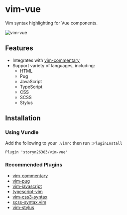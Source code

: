 # vim-vue

Vim syntax highlighting for Vue components.

![vim-vue](https://i.imgur.com/7vpgGQG.png)

## Features

- Integrates with [vim-commentary](https://github.com/tpope/vim-commentary)
- Support variety of languages, including:
  - HTML
  - Pug
  - JavaScript
  - TypeScript
  - CSS
  - SCSS
  - Stylus

## Installation

### Using Vundle

Add the following to your `.vimrc` then run `:PluginInstall`

```viml
Plugin 'storyn26383/vim-vue'
```

### Recommended Plugins

- [vim-commentary](https://github.com/tpope/vim-commentary')
- [vim-pug](https://github.com/digitaltoad/vim-pug')
- [vim-javascript](https://github.com/pangloss/vim-javascript')
- [typescript-vim](https://github.com/leafgarland/typescript-vim')
- [vim-css3-syntax](https://github.com/hail2u/vim-css3-syntax')
- [scss-syntax.vim](https://github.com/cakebaker/scss-syntax.vim')
- [vim-stylus](https://github.com/iloginow/vim-stylus')
